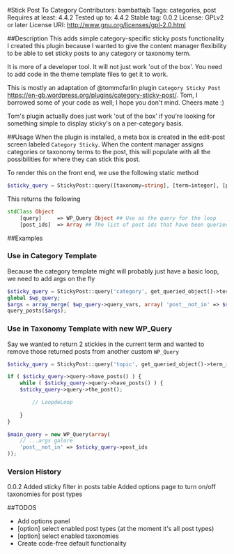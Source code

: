 #Stick Post To Category
Contributors: bambattajb
Tags: categories, post
Requires at least: 4.4.2
Tested up to: 4.4.2
Stable tag: 0.0.2
License: GPLv2 or later
License URI: http://www.gnu.org/licenses/gpl-2.0.html

##Description
This adds simple category-specific sticky posts functionality
I created this plugin because I wanted to give the content manager flexibility to be able to set sticky posts to any category or taxonomy term.

It is more of a developer tool. It will not just work 'out of the box'. You need to add code in the theme template files to get it to work.

This is mostly an adaptation of @tommcfarlin plugin `Category Sticky Post` https://en-gb.wordpress.org/plugins/category-sticky-post/. Tom, I borrowed some of your code as well; I hope you don't mind. Cheers mate :)

Tom's plugin actually does just work 'out of the box' if you're looking for something simple to display sticky's on a per-category basis.

##Usage
When the plugin is installed, a meta box is created in the edit-post screen labeled `Category Sticky`. 
When the content manager assigns categories or taxonomy terms to the post, this will populate with all the possibilities for where they can stick this post.

To render this on the front end, we use the following static method

```php
$sticky_query = StickyPost::query([taxonomy=string], [term=integer], [posts_per_page=integer]);
```

This returns the following

```php
stdClass Object
    [query]     => WP_Query Object ## Use as the query for the loop
    [post_ids]  => Array ## The list of post ids that have been queried
```

##Examples

### Use in Category Template

Because the category template might will probably just have a basic loop, we need to add args on the fly

```php
$sticky_query = StickyPost::query('category', get_queried_object()->term_id, 2);
global $wp_query;
$args = array_merge( $wp_query->query_vars, array( 'post__not_in' => $sticky_query->post_ids ) );
query_posts($args);
```

### Use in Taxonomy Template with new WP_Query

Say we wanted to return 2 stickies in the current term and wanted to remove those returned posts from another custom `WP_Query`

```php
$sticky_query = StickyPost::query('topic', get_queried_object()->term_id, 2);

if ( $sticky_query->query->have_posts() ) {
    while ( $sticky_query->query->have_posts() ) {
    $sticky_query->query->the_post();

        // LoopdeLoop
                            
    }
}

$main_query = new WP_Query(array(
    // ...args galore
    'post__not_in' => $sticky_query->post_ids
));

```

### Version History
0.0.2
Added sticky filter in posts table
Added options page to turn on/off taxonomies for post types

##TODOS
- Add options panel 
- [option] select enabled post types (at the moment it's all post types)
- [option] select enabled taxonomies
- Create code-free default functionality